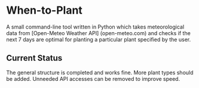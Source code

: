 # When-to-Plant

A small command-line tool written in Python which takes meteorological data from [Open-Meteo Weather API] (open-meteo.com) and 
checks if the next 7 days are optimal for planting a particular plant specified by the user.

## Current Status

The general structure is completed and works fine. More plant types should be added. Unneeded API accesses can be removed to
improve speed.